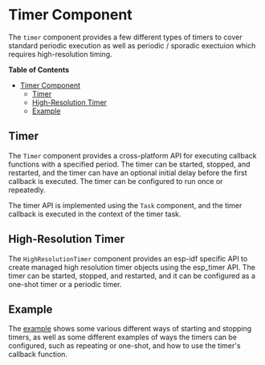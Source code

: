 # Timer Component

The `timer` component provides a few different types of timers to cover standard
periodic execution as well as periodic / sporadic exectuion which requires
high-resolution timing.

<!-- markdown-toc start - Don't edit this section. Run M-x markdown-toc-refresh-toc -->
**Table of Contents**

- [Timer Component](#timer-component)
  - [Timer](#timer)
  - [High-Resolution Timer](#high-resolution-timer)
  - [Example](#example)

<!-- markdown-toc end -->

## Timer

The `Timer` component provides a cross-platform API for executing callback
functions with a specified period. The timer can be started, stopped, and
restarted, and the timer can have an optional initial delay before the first
callback is executed. The timer can be configured to run once or repeatedly.

The timer API is implemented using the `Task` component, and the timer callback
is executed in the context of the timer task.

## High-Resolution Timer

The `HighResolutionTimer` component provides an esp-idf specific API to create
managed high resolution timer objects using the esp_timer API. The timer can be
started, stopped, and restarted, and it can be configured as a one-shot timer
or a periodic timer.

## Example

The [example](./example) shows some various different ways of starting and
stopping timers, as well as some different examples of ways the timers can be
configured, such as repeating or one-shot, and how to use the timer's callback
function.
